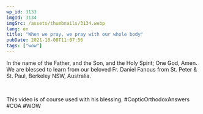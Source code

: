 ```yaml
---
wp_id: 3133
imgId: 3134
imgSrc: /assets/thumbnails/3134.webp
lang: en
title: "When we pray, we pray with our whole body"
pubDate: 2021-10-08T11:07:56
tags: ["wow"]
---
```


<!-- page: 6 -->

<p>In the name of the Father, and the Son, and the Holy Spirit; One God, Amen. We are blessed to learn from our beloved Fr. Daniel Fanous from St. Peter &amp; St. Paul, Berkeley NSW, Australia.</p>
<p>&nbsp;</p>
<p>This video is of course used with his blessing. #CopticOrthodoxAnswers​ #COA​ #WOW​</p>
